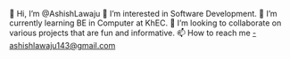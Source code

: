 👋 Hi, I’m @AshishLawaju
👀 I’m interested in Software Development.
🌱 I’m currently learning BE in Computer at KhEC.
💞️ I’m looking to collaborate on various projects that are fun and informative.
📫 How to reach me -ashishlawaju143@gmail.com


